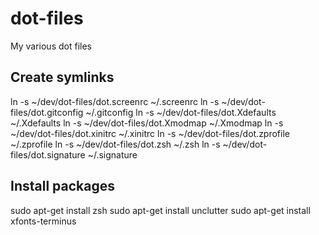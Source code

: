 dot-files
=========

My various dot files

Create symlinks
--------------

ln -s ~/dev/dot-files/dot.screenrc ~/.screenrc
ln -s ~/dev/dot-files/dot.gitconfig ~/.gitconfig
ln -s ~/dev/dot-files/dot.Xdefaults ~/.Xdefaults
ln -s ~/dev/dot-files/dot.Xmodmap ~/.Xmodmap
ln -s ~/dev/dot-files/dot.xinitrc ~/.xinitrc
ln -s ~/dev/dot-files/dot.zprofile ~/.zprofile
ln -s ~/dev/dot-files/dot.zsh ~/.zsh
ln -s ~/dev/dot-files/dot.signature ~/.signature

Install packages
---------------

sudo apt-get install zsh
sudo apt-get install unclutter
sudo apt-get install xfonts-terminus
